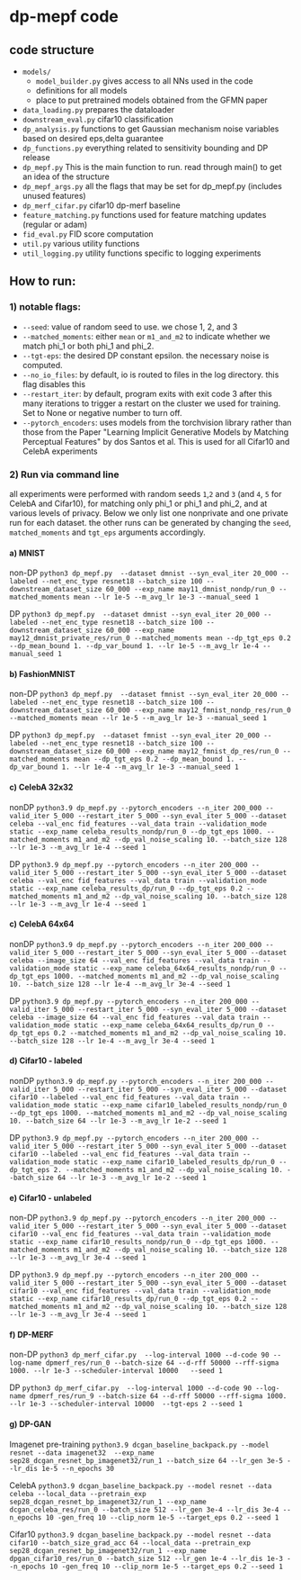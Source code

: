 # dp-mepf code

## code structure
- `models/`
  - `model_builder.py` gives access to all NNs used in the code
  - definitions for all models
  - place to put pretrained models obtained from the GFMN paper
- `data_loading.py` prepares the dataloader
- `downstream_eval.py` cifar10 classification
- `dp_analysis.py` functions to get Gaussian mechanism noise variables based on desired eps,delta guarantee
- `dp_functions.py` everything related to sensitivity bounding and DP release
- `dp_mepf.py` This is the main function to run. read through main() to get an idea of the structure
- `dp_mepf_args.py` all the flags that may be set for dp_mepf.py (includes unused features)
- `dp_merf_cifar.py` cifar10 dp-merf baseline
- `feature_matching.py` functions used for feature matching updates (regular or adam)
- `fid_eval.py` FID score computation
- `util.py` various utility functions
- `util_logging.py` utility functions specific to logging experiments


## How to run:

### 1) notable flags:
- `--seed`: value of random seed to use. we chose 1, 2, and 3
- `--matched_moments`: either `mean` or `m1_and_m2` to indicate whether we match phi_1 or both phi_1 and phi_2.
- `--tgt-eps`: the desired DP constant epsilon. the necessary noise is computed.
- `--no_io_files`: by default, io is routed to files in the log directory. this flag disables this
- `--restart_iter`: by default, program exits with exit code 3 after this many iterations to trigger a restart on the cluster we used for training. Set to None or negative number to turn off.
- `--pytorch_encoders`: uses models from the torchvision library rather than those from the Paper "Learning Implicit Generative Models by Matching Perceptual Features" by dos Santos et al. This is used for all Cifar10 and CelebA experiments

### 2) Run via command line

all experiments were performed with random seeds `1`,`2` and `3` (and `4`, `5` for CelebA and Cifar10), for matching only phi_1 or phi_1 and phi_2, and at various levels of privacy.
Below we only list one nonprivate and one private run for each dataset. the other runs can be generated by changing the `seed`, `matched_moments` and `tgt_eps` arguments accordingly.

#### a) MNIST

non-DP
`python3 dp_mepf.py  --dataset dmnist --syn_eval_iter 20_000 --labeled --net_enc_type resnet18 --batch_size 100 --downstream_dataset_size 60_000 --exp_name may11_dmnist_nondp/run_0 --matched_moments mean --lr 1e-5 --m_avg_lr 1e-3 --manual_seed 1`

DP
`python3 dp_mepf.py  --dataset dmnist --syn_eval_iter 20_000 --labeled --net_enc_type resnet18 --batch_size 100 --downstream_dataset_size 60_000 --exp_name may12_dmnist_private_res/run_0 --matched_moments mean --dp_tgt_eps 0.2 --dp_mean_bound 1. --dp_var_bound 1. --lr 1e-5 --m_avg_lr 1e-4 --manual_seed 1`




#### b) FashionMNIST

non-DP
`python3 dp_mepf.py  --dataset fmnist --syn_eval_iter 20_000 --labeled --net_enc_type resnet18 --batch_size 100 --downstream_dataset_size 60_000 --exp_name may12_fmnist_nondp_res/run_0 --matched_moments mean --lr 1e-5 --m_avg_lr 1e-3 --manual_seed 1`

DP
`python3 dp_mepf.py  --dataset fmnist --syn_eval_iter 20_000 --labeled --net_enc_type resnet18 --batch_size 100 --downstream_dataset_size 60_000 --exp_name may12_fmnist_dp_res/run_0 --matched_moments mean --dp_tgt_eps 0.2 --dp_mean_bound 1. --dp_var_bound 1. --lr 1e-4 --m_avg_lr 1e-3 --manual_seed 1`


#### c) CelebA 32x32
nonDP
`python3.9 dp_mepf.py --pytorch_encoders --n_iter 200_000 --valid_iter 5_000 --restart_iter 5_000 --syn_eval_iter 5_000 --dataset celeba --val_enc fid_features --val_data train --validation_mode static --exp_name celeba_results_nondp/run_0 --dp_tgt_eps 1000. --matched_moments m1_and_m2 --dp_val_noise_scaling 10. --batch_size 128 --lr 1e-3 --m_avg_lr 1e-4 --seed 1`

DP
`python3.9 dp_mepf.py --pytorch_encoders --n_iter 200_000 --valid_iter 5_000 --restart_iter 5_000 --syn_eval_iter 5_000 --dataset celeba --val_enc fid_features --val_data train --validation_mode static --exp_name celeba_results_dp/run_0 --dp_tgt_eps 0.2 --matched_moments m1_and_m2 --dp_val_noise_scaling 10. --batch_size 128 --lr 1e-3 --m_avg_lr 1e-4 --seed 1`

#### c) CelebA 64x64
nonDP
`python3.9 dp_mepf.py --pytorch_encoders --n_iter 200_000 --valid_iter 5_000 --restart_iter 5_000 --syn_eval_iter 5_000 --dataset celeba --image_size 64 --val_enc fid_features --val_data train --validation_mode static --exp_name celeba_64x64_results_nondp/run_0 --dp_tgt_eps 1000. --matched_moments m1_and_m2 --dp_val_noise_scaling 10. --batch_size 128 --lr 1e-4 --m_avg_lr 3e-4 --seed 1`

DP
`python3.9 dp_mepf.py --pytorch_encoders --n_iter 200_000 --valid_iter 5_000 --restart_iter 5_000 --syn_eval_iter 5_000 --dataset celeba --image_size 64 --val_enc fid_features --val_data train --validation_mode static --exp_name celeba_64x64_results_dp/run_0 --dp_tgt_eps 0.2 --matched_moments m1_and_m2 --dp_val_noise_scaling 10. --batch_size 128 --lr 1e-4 --m_avg_lr 3e-4 --seed 1`


#### d) Cifar10 - labeled

nonDP
`python3.9 dp_mepf.py --pytorch_encoders --n_iter 200_000 --valid_iter 5_000 --restart_iter 5_000 --syn_eval_iter 5_000 --dataset cifar10 --labeled --val_enc fid_features --val_data train --validation_mode static --exp_name cifar10_labeled_results_nondp/run_0 --dp_tgt_eps 1000. --matched_moments m1_and_m2 --dp_val_noise_scaling 10. --batch_size 64 --lr 1e-3 --m_avg_lr 1e-2 --seed 1`

DP
`python3.9 dp_mepf.py --pytorch_encoders --n_iter 200_000 --valid_iter 5_000 --restart_iter 5_000 --syn_eval_iter 5_000 --dataset cifar10 --labeled --val_enc fid_features --val_data train --validation_mode static --exp_name cifar10_labeled_results_dp/run_0 --dp_tgt_eps 2. --matched_moments m1_and_m2 --dp_val_noise_scaling 10. --batch_size 64 --lr 1e-3 --m_avg_lr 1e-2 --seed 1`


#### e) Cifar10 - unlabeled

non-DP
`python3.9 dp_mepf.py --pytorch_encoders --n_iter 200_000 --valid_iter 5_000 --restart_iter 5_000 --syn_eval_iter 5_000 --dataset cifar10 --val_enc fid_features --val_data train --validation_mode static --exp_name cifar10_results_nondp/run_0 --dp_tgt_eps 1000. --matched_moments m1_and_m2 --dp_val_noise_scaling 10. --batch_size 128 --lr 1e-3 --m_avg_lr 3e-4 --seed 1`

DP
`python3.9 dp_mepf.py --pytorch_encoders --n_iter 200_000 --valid_iter 5_000 --restart_iter 5_000 --syn_eval_iter 5_000 --dataset cifar10 --val_enc fid_features --val_data train --validation_mode static --exp_name cifar10_results_dp/run_0 --dp_tgt_eps 0.2 --matched_moments m1_and_m2 --dp_val_noise_scaling 10. --batch_size 128 --lr 1e-3 --m_avg_lr 3e-4 --seed 1`


#### f) DP-MERF

non-DP
`python3 dp_merf_cifar.py  --log-interval 1000 --d-code 90 --log-name dpmerf_res/run_0 --batch-size 64 --d-rff 50000 --rff-sigma 1000. --lr 1e-3 --scheduler-interval 10000   --seed 1`

DP
`python3 dp_merf_cifar.py  --log-interval 1000 --d-code 90 --log-name dpmerf_res/run_9 --batch-size 64 --d-rff 50000 --rff-sigma 1000. --lr 1e-3 --scheduler-interval 10000  --tgt-eps 2 --seed 1`


#### g) DP-GAN

Imagenet pre-training
`python3.9 dcgan_baseline_backpack.py --model resnet --data imagenet32  --exp_name sep28_dcgan_resnet_bp_imagenet32/run_1 --batch_size 64 --lr_gen 3e-5 --lr_dis 1e-5 --n_epochs 30`

CelebA
`python3.9 dcgan_baseline_backpack.py --model resnet --data celeba --local_data --pretrain_exp sep28_dcgan_resnet_bp_imagenet32/run_1 --exp_name dcgan_celeba_res/run_0 --batch_size 512 --lr_gen 3e-4 --lr_dis 3e-4 --n_epochs 10 -gen_freq 10 --clip_norm 1e-5 --target_eps 0.2 --seed 1`

Cifar10
`python3.9 dcgan_baseline_backpack.py --model resnet --data cifar10 --batch_size_grad_acc 64 --local_data --pretrain_exp sep28_dcgan_resnet_bp_imagenet32/run_1 --exp_name dpgan_cifar10_res/run_0 --batch_size 512 --lr_gen 1e-4 --lr_dis 1e-3 --n_epochs 10 -gen_freq 10 --clip_norm 1e-5 --target_eps 0.2 --seed 1`
